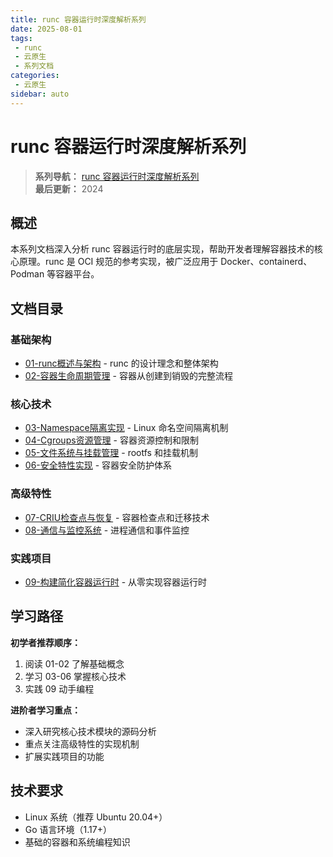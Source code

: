 ```yaml
---
title: runc 容器运行时深度解析系列
date: 2025-08-01
tags:
 - runc
 - 云原生
 - 系列文档
categories:
 - 云原生
sidebar: auto
---
```


# runc 容器运行时深度解析系列

> **系列导航：** [runc 容器运行时深度解析系列](./README.md)  
> **最后更新：** 2024

## 概述

本系列文档深入分析 runc 容器运行时的底层实现，帮助开发者理解容器技术的核心原理。runc 是 OCI 规范的参考实现，被广泛应用于 Docker、containerd、Podman 等容器平台。

## 文档目录

### 基础架构
- [01-runc概述与架构](01-runc概述与架构.md) - runc 的设计理念和整体架构
- [02-容器生命周期管理](02-容器生命周期管理.md) - 容器从创建到销毁的完整流程

### 核心技术
- [03-Namespace隔离实现](03-Namespace隔离实现.md) - Linux 命名空间隔离机制
- [04-Cgroups资源管理](04-Cgroups资源管理.md) - 容器资源控制和限制
- [05-文件系统与挂载管理](05-文件系统与挂载管理.md) - rootfs 和挂载机制
- [06-安全特性实现](06-安全特性实现.md) - 容器安全防护体系

### 高级特性
- [07-CRIU检查点与恢复](07-CRIU检查点与恢复.md) - 容器检查点和迁移技术
- [08-通信与监控系统](08-通信与监控系统.md) - 进程通信和事件监控

### 实践项目
- [09-构建简化容器运行时](09-构建简化容器运行时.md) - 从零实现容器运行时

## 学习路径

**初学者推荐顺序：**
1. 阅读 01-02 了解基础概念
2. 学习 03-06 掌握核心技术
3. 实践 09 动手编程

**进阶者学习重点：**
- 深入研究核心技术模块的源码分析
- 重点关注高级特性的实现机制
- 扩展实践项目的功能

## 技术要求

- Linux 系统（推荐 Ubuntu 20.04+）
- Go 语言环境（1.17+）
- 基础的容器和系统编程知识